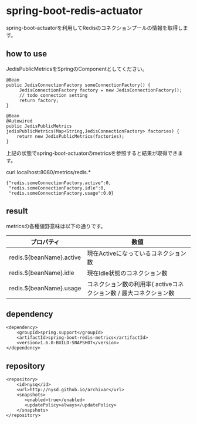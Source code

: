 # spring-boot-redis-actuator

spring-boot-actuatorを利用してRedisのコネクションプールの情報を取得します。

## how to use

JedisPublicMetricsをSpringのComponentとしてください。

```
@Bean
public JedisConnectionFactory someConnectionFactory() {
     JedisConnectionFactory factory = new JedisConnectionFactory();
     // todo connection setting
     return factory;
}

@Bean
@Autowired
public JedisPublicMetrics jedisPublicMetrics(Map<String,JedisConnectionFactory> factories) {
    return new JedisPublicMetrics(factories);
}
```

上記の状態でspring-boot-actuatorのmetricsを参照すると結果が取得できます。

curl localhost:8080/metrics/redis.*

```
{"redis.someConnectionFactory.active":0,
 "redis.someConnectionFactory.idle":0,
 "redis.someConnectionFactory.usage":0.0}
```

## result

metricsの各種値野意味は以下の通りです。

| プロパティ | 数値 |
|-------|--------|
| redis.${beanName}.active | 現在Activeになっているコネクション数 |
| redis.${beanName}.idle | 現在Idle状態のコネクション数 |
| redis.${beanName}.usage | コネクション数の利用率( activeコネクション数 / 最大コネクション数 |

## dependency

```
<dependency>
    <groupId>spring.support</groupId>
    <artifactId>spring-boot-redis-metrics</artifactId>
    <version>1.6.0-BUILD-SNAPSHOT</version>
</dependency>
```

## repository

```
<repository>
    <id>nysq</id>
    <url>http://nysd.github.io/archivar</url>
    <snapshots>
       <enabled>true</enabled>
       <updatePolicy>always</updatePolicy>
    </snapshots>
</repository>
```




